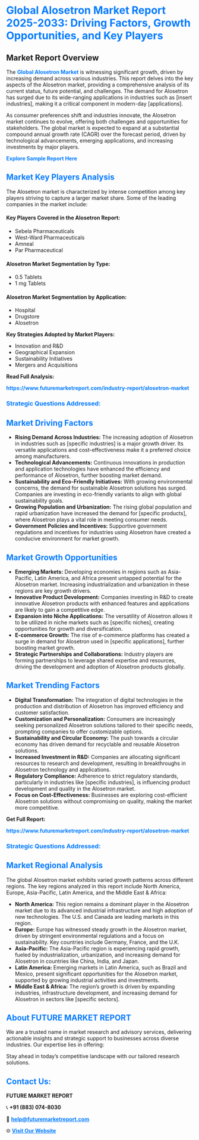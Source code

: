 <h1 style="color: #007BFF;">Global Alosetron Market Report 2025-2033: Driving Factors, Growth Opportunities, and Key Players</h1>

<section id="overview">
<h2>Market Report Overview</h2>
<p>The <a href="https://www.futuremarketreport.com/industry-report/alosetron-market" style="color: #007BFF; text-decoration: none;"><strong>Global Alosetron Market</strong></a> is witnessing significant growth, driven by increasing demand across various industries. This report delves into the key aspects of the Alosetron market, providing a comprehensive analysis of its current status, future potential, and challenges. The demand for Alosetron has surged due to its wide-ranging applications in industries such as [insert industries], making it a critical component in modern-day [applications].</p>
<p>As consumer preferences shift and industries innovate, the Alosetron market continues to evolve, offering both challenges and opportunities for stakeholders. The global market is expected to expand at a substantial compound annual growth rate (CAGR) over the forecast period, driven by technological advancements, emerging applications, and increasing investments by major players.</p>
</section>

<section id="overview">
<p><a href="https://www.futuremarketreport.com/request-sample/reportId=125446" style="color: #007BFF; text-decoration: none;"><strong>Explore Sample Report Here</strong></a></p>
</section>

<section id="key-players">
<h2 style="color: #007BFF;">Market Key Players Analysis</h2>
<p>The Alosetron market is characterized by intense competition among key players striving to capture a larger market share. Some of the leading companies in the market include:</p>
<h4>Key Players Covered in the Alosetron Report:</h4>
<ul><li>Sebela Pharmaceuticals</li><li>West-Ward Pharmaceuticals</li><li>Amneal</li><li>Par Pharmaceutical</li></ul>
<h4>Alosetron Market Segmentation by Type:</h4>
<ul><li>0.5 Tablets</li><li>1 mg Tablets</li></ul>

<h4>Alosetron Market Segmentation by Application:</h4>
<ul><li>Hospital</li><li>Drugstore</li><li>Alosetron</li></ul>
<p><strong>Key Strategies Adopted by Market Players:</strong></p>
<ul>
<li>Innovation and R&D</li>
<li>Geographical Expansion</li>
<li>Sustainability Initiatives</li>
<li>Mergers and Acquisitions</li>
</ul>
</section>

<section>
<p><strong>Read Full Analysis: </strong></p><a href="https://www.futuremarketreport.com/industry-report/alosetron-market" style="color: #007BFF; text-decoration: none;"><strong>https://www.futuremarketreport.com/industry-report/alosetron-market</strong></a>
<h3 style="color: #007BFF;">Strategic Questions Addressed:</h3>
</section>

<section id="driving-factors">
<h2 style="color: #007BFF;">Market Driving Factors</h2>
<ul>
<li><strong>Rising Demand Across Industries:</strong> The increasing adoption of Alosetron in industries such as [specific industries] is a major growth driver. Its versatile applications and cost-effectiveness make it a preferred choice among manufacturers.</li>
<li><strong>Technological Advancements:</strong> Continuous innovations in production and application technologies have enhanced the efficiency and performance of Alosetron, further boosting market demand.</li>
<li><strong>Sustainability and Eco-Friendly Initiatives:</strong> With growing environmental concerns, the demand for sustainable Alosetron solutions has surged. Companies are investing in eco-friendly variants to align with global sustainability goals.</li>
<li><strong>Growing Population and Urbanization:</strong> The rising global population and rapid urbanization have increased the demand for [specific products], where Alosetron plays a vital role in meeting consumer needs.</li>
<li><strong>Government Policies and Incentives:</strong> Supportive government regulations and incentives for industries using Alosetron have created a conducive environment for market growth.</li>
</ul>
</section>

<section id="growth-opportunities">
<h2 style="color: #007BFF;">Market Growth Opportunities</h2>
<ul>
<li><strong>Emerging Markets:</strong> Developing economies in regions such as Asia-Pacific, Latin America, and Africa present untapped potential for the Alosetron market. Increasing industrialization and urbanization in these regions are key growth drivers.</li>
<li><strong>Innovative Product Development:</strong> Companies investing in R&D to create innovative Alosetron products with enhanced features and applications are likely to gain a competitive edge.</li>
<li><strong>Expansion into Niche Applications:</strong> The versatility of Alosetron allows it to be utilized in niche markets such as [specific niches], creating opportunities for growth and diversification.</li>
<li><strong>E-commerce Growth:</strong> The rise of e-commerce platforms has created a surge in demand for Alosetron used in [specific applications], further boosting market growth.</li>
<li><strong>Strategic Partnerships and Collaborations:</strong> Industry players are forming partnerships to leverage shared expertise and resources, driving the development and adoption of Alosetron products globally.</li>
</ul>
</section>

<section id="trending-factors">
<h2 style="color: #007BFF;">Market Trending Factors</h2>
<ul>
<li><strong>Digital Transformation:</strong> The integration of digital technologies in the production and distribution of Alosetron has improved efficiency and customer satisfaction.</li>
<li><strong>Customization and Personalization:</strong> Consumers are increasingly seeking personalized Alosetron solutions tailored to their specific needs, prompting companies to offer customizable options.</li>
<li><strong>Sustainability and Circular Economy:</strong> The push towards a circular economy has driven demand for recyclable and reusable Alosetron solutions.</li>
<li><strong>Increased Investment in R&D:</strong> Companies are allocating significant resources to research and development, resulting in breakthroughs in Alosetron technology and applications.</li>
<li><strong>Regulatory Compliance:</strong> Adherence to strict regulatory standards, particularly in industries like [specific industries], is influencing product development and quality in the Alosetron market.</li>
<li><strong>Focus on Cost-Effectiveness:</strong> Businesses are exploring cost-efficient Alosetron solutions without compromising on quality, making the market more competitive.</li>
</ul>
</section>

<section>
<p><strong>Get Full Report: </strong></p><a href="https://www.futuremarketreport.com/industry-report/alosetron-market" style="color: #007BFF; text-decoration: none;"><strong>https://www.futuremarketreport.com/industry-report/alosetron-market</strong></a>
<h3 style="color: #007BFF;">Strategic Questions Addressed:</h3>
</section>


<section id="regional-analysis">
<h2 style="color: #007BFF;">Market Regional Analysis</h2>
<p>The global Alosetron market exhibits varied growth patterns across different regions. The key regions analyzed in this report include North America, Europe, Asia-Pacific, Latin America, and the Middle East & Africa:</p>
<ul>
<li><strong>North America:</strong> This region remains a dominant player in the Alosetron market due to its advanced industrial infrastructure and high adoption of new technologies. The U.S. and Canada are leading markets in this region.</li>
<li><strong>Europe:</strong> Europe has witnessed steady growth in the Alosetron market, driven by stringent environmental regulations and a focus on sustainability. Key countries include Germany, France, and the U.K.</li>
<li><strong>Asia-Pacific:</strong> The Asia-Pacific region is experiencing rapid growth, fueled by industrialization, urbanization, and increasing demand for Alosetron in countries like China, India, and Japan.</li>
<li><strong>Latin America:</strong> Emerging markets in Latin America, such as Brazil and Mexico, present significant opportunities for the Alosetron market, supported by growing industrial activities and investments.</li>
<li><strong>Middle East & Africa:</strong> The region’s growth is driven by expanding industries, infrastructure development, and increasing demand for Alosetron in sectors like [specific sectors].</li>
</ul>
</section>

<footer>
<h2 style="color: #007BFF;">About FUTURE MARKET REPORT</h2>
<p>We are a trusted name in market research and advisory services, delivering actionable insights and strategic support to businesses across diverse industries. Our expertise lies in offering:</p>

<p>Stay ahead in today’s competitive landscape with our tailored research solutions.</p>

<h2 style="color: #007BFF;">Contact Us:</h2>
<p><strong>FUTURE MARKET REPORT</strong></p>
<p>📞 <strong>+91 (883) 074-8030</strong></p>
<p>📧 <strong><a href="mailto:help@futuremarketreport.com" style="color: #007BFF;">help@futuremarketreport.com</a></strong></p>
<p>🌐 <strong><a href="https://www.futuremarketreport.com/" style="color: #007BFF;">Visit Our Website</a></strong></p>
</footer>